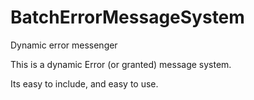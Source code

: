 BatchErrorMessageSystem
=======================

Dynamic error messenger

This is a dynamic Error (or granted) message system.

Its easy to include, and easy to use.
